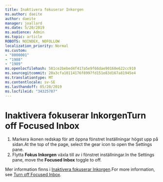 ```yaml
---
title: Inaktivera fokuserar Inkorgen
ms.author: daeite
author: daeite
manager: joallard
ms.date: 5/20/2019
ms.audience: Admin
ms.topic: article
ROBOTS: NOINDEX, NOFOLLOW
localization_priority: Normal
ms.custom:
- "8000001"
- "1988"
- "1989"
ms.openlocfilehash: 581ce2bebed4f417a5e9f66dae90160e622cc910
ms.sourcegitcommit: 20a3cfa10114176f8997fd151e83d167a81945e4
ms.translationtype: MT
ms.contentlocale: sv-SE
ms.lasthandoff: 05/20/2019
ms.locfileid: "34325787"
---
```

# <a name="turn-off-focused-inbox"></a><span data-ttu-id="2369c-102">Inaktivera fokuserar Inkorgen</span><span class="sxs-lookup"><span data-stu-id="2369c-102">Turn off Focused Inbox</span></span>

1. <span data-ttu-id="2369c-103">Markera ikonen redskap för att öppna fönstret Inställningar högst upp på sidan.</span><span class="sxs-lookup"><span data-stu-id="2369c-103">At the top of the page, select the gear icon to open the Settings pane.</span></span>
2. <span data-ttu-id="2369c-104">Flytta **Fokus Inkorgen** växla till av i fönstret inställningar.</span><span class="sxs-lookup"><span data-stu-id="2369c-104">In the Settings pane, move the **Focused Inbox** toggle to off.</span></span>

<span data-ttu-id="2369c-105">Mer information finns i [Inaktivera fokuserar Inkorgen](https://support.office.com/article/f714d94d-9e63-4217-9ccb-6cb2986aa1b2#bkmk_outlookonweb).</span><span class="sxs-lookup"><span data-stu-id="2369c-105">For more information, see [Turn off Focused Inbox](https://support.office.com/article/f714d94d-9e63-4217-9ccb-6cb2986aa1b2#bkmk_outlookonweb).</span></span>